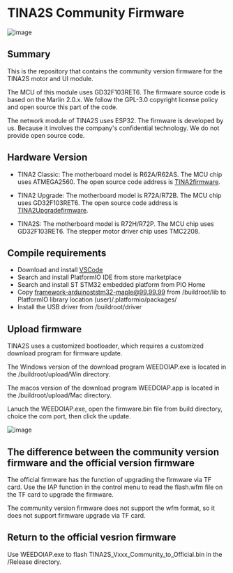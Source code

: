 # TINA2S Community Firmware
![image](http://www.weedo.ltd/wp-content/uploads/2023/02/tina2s.jpg)

## Summary
This is the repository that contains the community version firmware for the TINA2S motor and UI module. 

The MCU of this module uses GD32F103RET6. The firmware source code is based on the Marlin 2.0.x. We follow the GPL-3.0 copyright license policy and open source this part of the code.

The network module of TINA2S uses ESP32. The firmware is developed by us. Because it involves the company's confidential technology. We do not provide open source code.

## Hardware Version 
- TINA2 Classic: The motherboard model is R62A/R62AS. The MCU chip uses ATMEGA2560. The open source code address is [TINA2firmware](https://github.com/weedo3d/TINA2firmware).

- TINA2 Upgrade: The motherboard model is R72A/R72B. The MCU chip uses GD32F103RET6. The open source code address is [TINA2Upgradefirmware](https://github.com/weedo3d/Tina2Upgradefirmware).

- TINA2S: The motherboard model is R72H/R72P. The MCU chip uses GD32F103RET6. The stepper motor driver chip uses TMC2208.

## Compile requirements

- Download and install [VSCode](https://code.visualstudio.com/)
- Search and install PlatformIO IDE from store marketplace
- Search and install ST STM32 embedded platform from PIO Home
- Copy framework-arduinoststm32-maple@99.99.99 from /buildroot/lib to PlatformIO library location (user)/.platformio/packages/
- Install the USB driver from /buildroot/driver

## Upload firmware

TINA2S uses a customized bootloader, which requires a customized download program for firmware update.  

The Windows version of the download program WEEDOIAP.exe is located in the /buildroot/upload/Win directory. 

The macos version of the download program WEEDOIAP.app is located in the /buildroot/upload/Mac directory. 

Lanuch the WEEDOIAP.exe, open the firmware.bin file from build directory, choice the com port, then click the update.

![image](http://www.weedo.ltd/wp-content/uploads/2021/04/weedoiap.png)


## The difference between the community version firmware and the official version firmware

The official firmware has the function of upgrading the firmware via TF card. Use the IAP function in the control menu to read the flash.wfm file on the TF card to upgrade the firmware.

The community version firmware does not support the wfm format, so it does not support firmware upgrade via TF card.


## Return to the official vesrion firmware

Use WEEDOIAP.exe to flash TINA2S_Vxxx_Community_to_Official.bin in the /Release directory.
